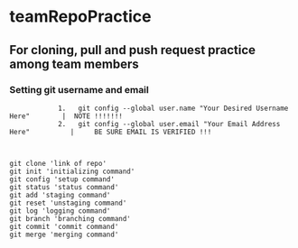 # teamRepoPractice
## For cloning, pull  and push request practice among team members

### Setting git username and email
                1.   git config --global user.name "Your Desired Username Here"        |  NOTE !!!!!!!
                2.   git config --global user.email "Your Email Address Here"          |     BE SURE EMAIL IS VERIFIED !!!       

                    
    
    git clone 'link of repo'
    git init 'initializing command'
    git config 'setup command'
    git status 'status command'
    git add 'staging command'
    git reset 'unstaging command'
    git log 'logging command'
    git branch 'branching command'
    git commit 'commit command'
    git merge 'merging command'

    
    
